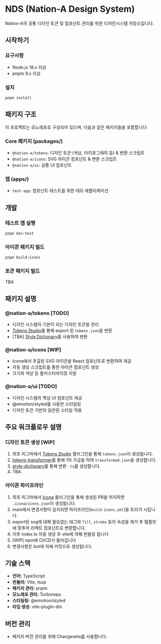 # NDS (Nation-A Design System)

Nation-A의 공통 디자인 토큰 및 컴포넌트 관리를 위한 디자인시스템 저장소입니다.

## 시작하기

### 요구사항

- Node.js 18.x 이상
- pnpm 9.x 이상

### 설치

```bash
pnpm install
```

## 패키지 구조

이 프로젝트는 모노레포로 구성되어 있으며, 다음과 같은 패키지들을 포함합니다:

### Core 패키지 (packages/)

- `@nation-a/tokens`: 디자인 토큰 (색상, 타이포그래피 등) & 변환 스크립트
- `@nation-a/icons`: SVG 아이콘 컴포넌트 & 변환 스크립트
- `@nation-a/ui`: 공통 UI 컴포넌트

### 앱 (apps/)

- `test-app`: 컴포넌트 테스트를 위한 데모 애플리케이션

## 개발

### 테스트 앱 실행

```bash
pnpm dev:test
```

### 아이콘 패키지 빌드

```bash
pnpm build:icons
```

### 토큰 패키지 빌드

TBA

## 패키지 설명

### @nation-a/tokens [TODO]

- 디자인 시스템의 기본이 되는 디자인 토큰을 관리
- [Tokens Studio](https://tokens.studio/)를 통해 export 된 `tokens.json`을 변환
- [TBA] [Style Dictionary](https://amzn.github.io/style-dictionary/)를 사용하여 변환

### @nation-a/icons [WIP]

- Icona에서 추출된 SVG 아이콘을 React 컴포넌트로 변환하여 제공
- 자동 생성 스크립트를 통한 아이콘 컴포넌트 생성
- 크기와 색상 등 풀커스터마이징 지원

### @nation-a/ui [TODO]

- 디자인 시스템의 핵심 UI 컴포넌트 제공
- @emotion/styled를 사용한 스타일링
- 디자인 토큰 기반의 일관된 스타일 적용

## 주요 워크플로우 설명

### 디자인 토큰 생성 [WIP]

1. 최초 피그마에서 [Tokens Studio](https://www.figma.com/community/plugin/843461159747178978/tokens-studio-for-figma-figma-tokens) 플러그인을 통해 `tokens.json`이 생성됩니다.
2. [tokens-transformer](https://www.npmjs.com/package/token-transformer)를 통해 1차 가공을 하여 `transformed.json`을 생성합니다.
3. [style-dictionary](https://www.npmjs.com/package/style-dictionary)를 통해 변환 `.ts`를 생성합니다.
4. TBA

### 아이콘 파이프라인

1. 최초 피그마에서 [Icona](https://www.figma.com/community/plugin/1246320822364150095) 플러그인을 통해 생성된 PR을 머지하면 `.icona/icons.json`이 생성됩니다.
2. main에서 변경사항이 감지되면 파이프라인(`build-icons.yml`)을 트리거 시킵니다.
3. export된 svg에 대해 필요없는 태그와 `fill`, `stroke` 등의 속성을 제거 후 템플릿에 맞추어 리액트 컴포넌트로 변환합니다.
4. 이후 index.ts 자동 생성 후 vite에 의해 번들링 됩니다
5. [WIP] npm에 CI/CD가 돌아갑니다
6. 변경사항은 bot에 의해 커밋으로 생성됩니다.

## 기술 스택

- **언어:** TypeScript
- **번들러:** Vite, tsup
- **패키지 관리:** pnpm
- **모노레포 관리:** Turborepo
- **스타일링:** @emotion/styled
- **타입 생성:** vite-plugin-dts

## 버전 관리

- 패키지 버전 관리를 위해 Changesets를 사용합니다.
